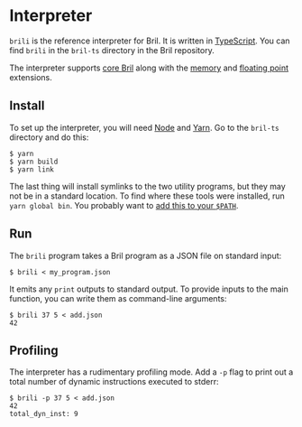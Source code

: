 Interpreter
===========

`brili` is the reference interpreter for Bril.
It is written in [TypeScript][].
You can find `brili` in the `bril-ts` directory in the Bril repository.

The interpreter supports [core Bril](../lang/core.md) along with the [memory](../lang/memory.md) and [floating point](../lang/float.md) extensions.

Install
-------

To set up the interpreter, you will need [Node][] and [Yarn][].
Go to the `bril-ts` directory and do this:

    $ yarn
    $ yarn build
    $ yarn link

The last thing will install symlinks to the two utility programs, but they may not be in a standard location.
To find where these tools were installed, run `yarn global bin`.
You probably want to [add this to your `$PATH`][path].

[node]: https://nodejs.org/en/
[yarn]: https://yarnpkg.com/en/
[path]: https://unix.stackexchange.com/a/26059/61192
[typescript]: https://www.typescriptlang.org

Run
---

The `brili` program takes a Bril program as a JSON file on standard input:

    $ brili < my_program.json

It emits any `print` outputs to standard output.
To provide inputs to the main function, you can write them as command-line arguments:

    $ brili 37 5 < add.json
    42

Profiling
---------

The interpreter has a rudimentary profiling mode.
Add a `-p` flag to print out a total number of dynamic instructions executed to stderr:

    $ brili -p 37 5 < add.json
    42
    total_dyn_inst: 9
